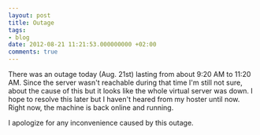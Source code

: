 ```yaml
---
layout: post
title: Outage
tags:
- blog
date: 2012-08-21 11:21:53.000000000 +02:00
comments: true
---
```

There was an outage today (Aug. 21st) lasting from about 9:20 AM to 11:20 AM. Since the server wasn't reachable during that time I'm still not sure, about the cause of this but it looks like the whole virtual server was down. I hope to resolve this later but I haven't heared from my hoster until now. Right now, the machine is back online and running.

I apologize for any inconvenience caused by this outage.
